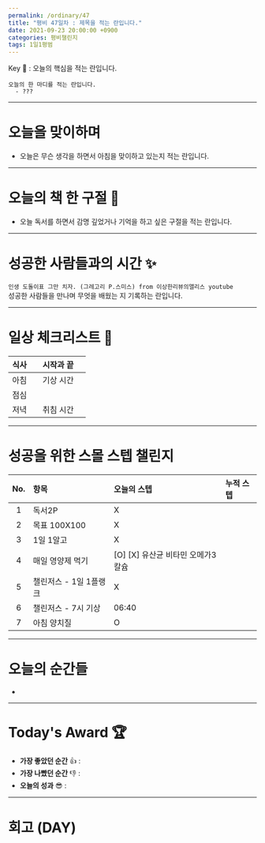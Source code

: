 ```yaml
---
permalink: /ordinary/47
title: "평비 47일차 : 제목을 적는 란입니다."
date: 2021-09-23 20:00:00 +0900
categories: 평비챌린지
tags: 1일1평범
---  
```

Key 🔑 : 오늘의 핵심을 적는 란입니다.
```
오늘의 한 마디를 적는 란입니다.
  - ???
```

---
# 오늘을 맞이하며
- 오늘은 무슨 생각을 하면서 아침을 맞이하고 있는지 적는 란입니다.

---
# 오늘의 책 한 구절 📕
- 오늘 독서를 하면서 감명 깊었거나 기억을 하고 싶은 구절을 적는 란입니다.

---
# 성공한 사람들과의 시간 ✨
`인생 도돌이표 그만 치자. (그레고리 P.스미스) from 이상한리뷰의앨리스 youtube`  
성공한 사람들을 만나며 무엇을 배웠는 지 기록하는 란입니다.

---
# 일상 체크리스트 📃

| 식사 |  | 시작과 끝 |  |
|:----:|:----:|:----:|:----:|
| 아침 |  | 기상 시간 |  |
| 점심 |  |  |  |
| 저녁 |  | 취침 시간 |  |

---
# 성공을 위한 스몰 스텝 챌린지

| No. | 항목 | 오늘의 스텝 | 누적 스텝 | 
|:----:|:----|:----|:----|
| 1 | 독서2P | X |  |
| 2 | 목표 100X100 | X |  |
| 3 | 1일 1알고 | X |  |
| 4 | 매일 영양제 먹기 | [O] [X] 유산균 비타민 오메가3 칼슘 |  |
| 5 | 챌린저스 - 1일 1플랭크 | X |  |
| 6 | 챌린저스 - 7시 기상 | 06:40 |  |
| 7 | 아침 양치질 | O |  |

---
# 오늘의 순간들 
-  

---
# Today's Award 🏆
- **가장 좋았던 순간** 👍 :  
- **가장 나빴던 순간** 👎 :  
- **오늘의 성과** 😎 :  

---
# 회고 (DAY)

